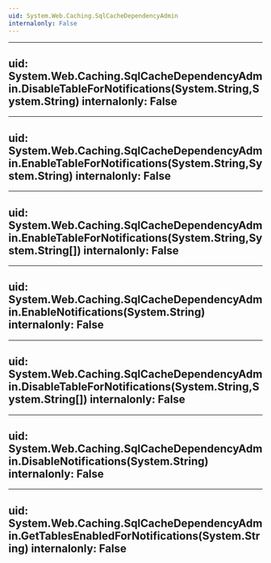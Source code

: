 ```yaml
---
uid: System.Web.Caching.SqlCacheDependencyAdmin
internalonly: False
---
```


---
uid: System.Web.Caching.SqlCacheDependencyAdmin.DisableTableForNotifications(System.String,System.String)
internalonly: False
---

---
uid: System.Web.Caching.SqlCacheDependencyAdmin.EnableTableForNotifications(System.String,System.String)
internalonly: False
---

---
uid: System.Web.Caching.SqlCacheDependencyAdmin.EnableTableForNotifications(System.String,System.String[])
internalonly: False
---

---
uid: System.Web.Caching.SqlCacheDependencyAdmin.EnableNotifications(System.String)
internalonly: False
---

---
uid: System.Web.Caching.SqlCacheDependencyAdmin.DisableTableForNotifications(System.String,System.String[])
internalonly: False
---

---
uid: System.Web.Caching.SqlCacheDependencyAdmin.DisableNotifications(System.String)
internalonly: False
---

---
uid: System.Web.Caching.SqlCacheDependencyAdmin.GetTablesEnabledForNotifications(System.String)
internalonly: False
---
